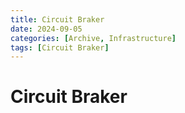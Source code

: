 ```yaml
---
title: Circuit Braker
date: 2024-09-05
categories: [Archive, Infrastructure]
tags: [Circuit Braker]
---
```


# Circuit Braker